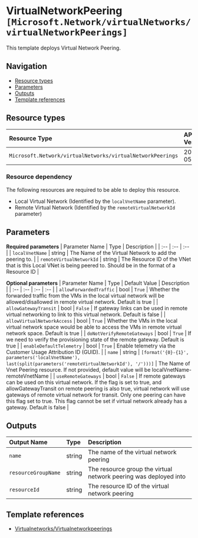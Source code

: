 # VirtualNetworkPeering `[Microsoft.Network/virtualNetworks/virtualNetworkPeerings]`

This template deploys Virtual Network Peering.

## Navigation

- [Resource types](#Resource-types)
- [Parameters](#Parameters)
- [Outputs](#Outputs)
- [Template references](#Template-references)

## Resource types

| Resource Type | API Version |
| :-- | :-- |
| `Microsoft.Network/virtualNetworks/virtualNetworkPeerings` | 2021-05-01 |

### Resource dependency

The following resources are required to be able to deploy this resource.

- Local Virtual Network (Identified by the `localVnetName` parameter).
- Remote Virtual Network (Identified by the `remoteVirtualNetworkId` parameter)

## Parameters

**Required parameters**
| Parameter Name | Type | Description |
| :-- | :-- | :-- |
| `localVnetName` | string | The Name of the Virtual Network to add the peering to. |
| `remoteVirtualNetworkId` | string | The Resource ID of the VNet that is this Local VNet is being peered to. Should be in the format of a Resource ID |

**Optional parameters**
| Parameter Name | Type | Default Value | Description |
| :-- | :-- | :-- | :-- |
| `allowForwardedTraffic` | bool | `True` | Whether the forwarded traffic from the VMs in the local virtual network will be allowed/disallowed in remote virtual network. Default is true |
| `allowGatewayTransit` | bool | `False` | If gateway links can be used in remote virtual networking to link to this virtual network. Default is false |
| `allowVirtualNetworkAccess` | bool | `True` | Whether the VMs in the local virtual network space would be able to access the VMs in remote virtual network space. Default is true |
| `doNotVerifyRemoteGateways` | bool | `True` | If we need to verify the provisioning state of the remote gateway. Default is true |
| `enableDefaultTelemetry` | bool | `True` | Enable telemetry via the Customer Usage Attribution ID (GUID). |
| `name` | string | `[format('{0}-{1}', parameters('localVnetName'), last(split(parameters('remoteVirtualNetworkId'), '/')))]` | The Name of Vnet Peering resource. If not provided, default value will be localVnetName-remoteVnetName |
| `useRemoteGateways` | bool | `False` | If remote gateways can be used on this virtual network. If the flag is set to true, and allowGatewayTransit on remote peering is also true, virtual network will use gateways of remote virtual network for transit. Only one peering can have this flag set to true. This flag cannot be set if virtual network already has a gateway. Default is false |


## Outputs

| Output Name | Type | Description |
| :-- | :-- | :-- |
| `name` | string | The name of the virtual network peering |
| `resourceGroupName` | string | The resource group the virtual network peering was deployed into |
| `resourceId` | string | The resource ID of the virtual network peering |

## Template references

- [Virtualnetworks/Virtualnetworkpeerings](https://docs.microsoft.com/en-us/azure/templates/Microsoft.Network/2021-05-01/virtualNetworks/virtualNetworkPeerings)

